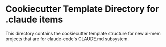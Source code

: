 # Cookiecutter Template Directory for .claude items

This directory contains the cookiecutter template structure for new ai-mem projects that are for claude-code's CLAUDE.md subsystem.
